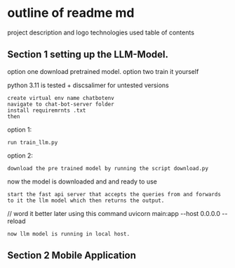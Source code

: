 # outline of readme md

project description and logo
technologies used
table of contents

## Section 1 setting up the LLM-Model.

option one download pretrained model.
option two train it yourself

 python 3.11 is tested + discsalimer for untested versions
    
    
    create virtual env name chatbotenv
    navigate to chat-bot-server folder
    install requiremrnts .txt
    then 

option 1:


    run train_llm.py

option 2:

    download the pre trained model by running the script download.py

now the model is downloaded and and ready to use

    start the fast api server that accepts the queries from and forwards to it the llm model which then returns the output.
  // word it better later
  using this command
  uvicorn main:app --host 0.0.0.0 --reload

    now llm model is running in local host.


## Section 2 Mobile Application 
    